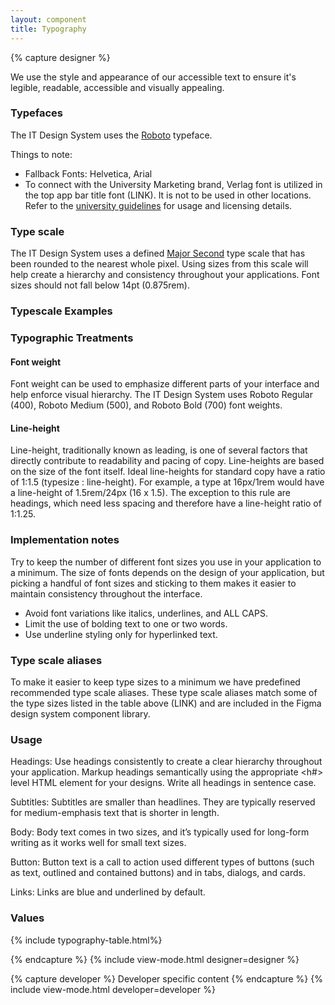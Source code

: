 ```yaml
---
layout: component
title: Typography
---
```


{% capture designer %}

We use the style and appearance of our accessible text to ensure it's legible,
readable, accessible and visually appealing.

### Typefaces

The IT Design System uses the [Roboto][] typeface.

Things to note:

+ Fallback Fonts: Helvetica, Arial 
+ To connect with the University Marketing brand, Verlag font is utilized in the top app bar title font (LINK). It is not to be used in other locations. Refer to the [university guidelines](https://brand.wisc.edu/web/typography/) for usage and licensing details.

### Type scale

The IT Design System uses a defined [Major Second](https://type-scale.com/?size=16&scale=1.125&text=A%20Visual%20Type%20Scale&webfont=Libre+Baskerville&font-family=%27Libre%20Baskerville%27,%20serif&font-weight=400&font-family-headers=&font-weight-headers=inherit&background-color=white&font-color=#333) type scale that has been rounded to the nearest whole pixel. Using sizes from this scale will help create a hierarchy and consistency throughout your applications. Font sizes should not fall below 14pt (0.875rem). 

### Typescale Examples



### Typographic Treatments

#### Font weight

Font weight can be used to emphasize different parts of your interface and help enforce visual hierarchy. The IT Design System uses Roboto Regular (400), Roboto Medium (500), and Roboto Bold (700) font weights. 

#### Line-height

Line-height, traditionally known as leading, is one of several factors that directly contribute to readability and pacing of copy. Line-heights are based on the size of the font itself. Ideal line-heights for standard copy have a ratio of 1:1.5 (typesize : line-height). For example, a type at 16px/1rem would have a line-height of 1.5rem/24px (16 x 1.5). The exception to this rule are headings, which need less spacing and therefore have a line-height ratio of 1:1.25.

### Implementation notes

Try to keep the number of different font sizes you use in your application to a minimum. The size of fonts depends on the design of your application, but picking a handful of font sizes and sticking to them makes it easier to maintain consistency throughout the interface.

+ Avoid font variations like italics, underlines, and ALL CAPS. 
+ Limit the use of bolding text to one or two words. 
+ Use underline styling only for hyperlinked text.

### Type scale aliases

To make it easier to keep type sizes to a minimum we have predefined recommended type scale aliases. These type scale aliases match some of the type sizes listed in the table above (LINK) and are included in the Figma design system component library. 



### Usage

Headings: Use headings consistently to create a clear hierarchy throughout your application. Markup headings semantically using the appropriate <h#> level HTML element for your designs. Write all headings in sentence case.

Subtitles: Subtitles are smaller than headlines. They are typically reserved for medium-emphasis text that is shorter in length.

Body: Body text comes in two sizes, and it’s typically used for long-form writing as it works well for small text sizes.

Button: Button text is a call to action used different types of buttons (such as text, outlined and contained buttons) and in tabs, dialogs, and cards.

Links: Links are blue and underlined by default.



### Values

{% include typography-table.html%}

{% endcapture %}
{% include view-mode.html designer=designer %}

{% capture developer %}
	Developer specific content
{% endcapture %}
{% include view-mode.html developer=developer %}

[Roboto]: https://fonts.google.com/specimen/Roboto
